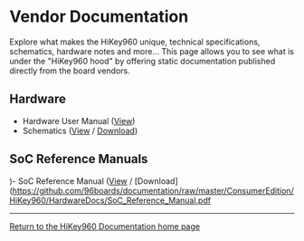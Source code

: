 # Vendor Documentation

Explore what makes the HiKey960 unique, technical specifications, schematics, hardware notes and more... This page allows you to see what is under the "HiKey960 hood" by offering static documentation published directly from the board vendors.

## Hardware

- Hardware User Manual ([View](HardwareUserManual.md))
- Schematics ([View](https://github.com/96boards/documentation/blob/master/ConsumerEdition/HiKey960/HardwareDocs/HiKey960_Schematics.pdf) / [Download](https://github.com/96boards/documentation/raw/master/ConsumerEdition/HiKey960/HardwareDocs/HiKey960_Schematics.pdf))

## SoC Reference Manuals

)- SoC Reference Manual ([View](https://github.com/96boards/documentation/blob/master/ConsumerEdition/HiKey960/HardwareDocs/SoC_Reference_Manual.pdf) / [Download](https://github.com/96boards/documentation/raw/master/ConsumerEdition/HiKey960/HardwareDocs/SoC_Reference_Manual.pdf

***

[Return to the HiKey960 Documentation home page](../README.md)
